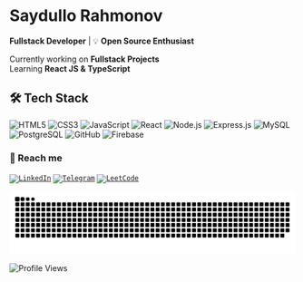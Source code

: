  #  **Saydullo Rahmonov**  

**Fullstack Developer** | 💡 **Open Source Enthusiast**  

Currently working on **Fullstack Projects**  
Learning **React JS & TypeScript**  

## 🛠 Tech Stack  

![HTML5](https://img.shields.io/badge/HTML5-E34F26?style=for-the-badge&logo=html5&logoColor=white)
![CSS3](https://img.shields.io/badge/CSS3-1572B6?style=for-the-badge&logo=css3&logoColor=white)
![JavaScript](https://img.shields.io/badge/JavaScript-F7DF1E?style=for-the-badge&logo=javascript&logoColor=black)
![React](https://img.shields.io/badge/React-61DAFB?style=for-the-badge&logo=react&logoColor=black)
![Node.js](https://img.shields.io/badge/Node.js-339933?style=for-the-badge&logo=node.js&logoColor=white)
![Express.js](https://img.shields.io/badge/Express.js-000000?style=for-the-badge&logo=express&logoColor=white)
![MySQL](https://img.shields.io/badge/MySQL-4479A1?style=for-the-badge&logo=mysql&logoColor=white)
![PostgreSQL](https://img.shields.io/badge/PostgreSQL-4169E1?style=for-the-badge&logo=postgresql&logoColor=white)
![GitHub](https://img.shields.io/badge/GitHub-181717?style=for-the-badge&logo=github&logoColor=white)
![Firebase](https://img.shields.io/badge/Firebase-FFCA28?style=for-the-badge&logo=firebase&logoColor=black)




### 🔗 Reach me
<code>[![LinkedIn](https://img.shields.io/badge/LinkedIn-0077B5?style=flat&logo=linkedin&logoColor=white)](https://www.linkedin.com/in/saydullojon-rahmonov/)</code>
<code>[![Telegram](https://img.shields.io/badge/Telegram-26A5E4?style=flat&logo=telegram&logoColor=white)](https://t.me/noneone_s)</code>
<code>[![LeetCode](https://img.shields.io/badge/LeetCode-FFA116?style=flat&logo=leetcode&logoColor=white)](https://leetcode.com/u/Saydullajon/)</code>




![Snake animation](https://raw.githubusercontent.com/Platane/snk/output/github-contribution-grid-snake-dark.svg)

![Profile Views](https://komarev.com/ghpvc/?username=rahmonovsaydullo&color=green)

